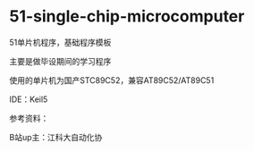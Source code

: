 # 51-single-chip-microcomputer

51单片机程序，基础程序模板

主要是做毕设期间的学习程序

使用的单片机为国产STC89C52，兼容AT89C52/AT89C51

IDE：Keil5

参考资料：

B站up主：江科大自动化协

